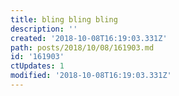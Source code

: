 ```yaml
---
title: bling bling bling
description: ''
created: '2018-10-08T16:19:03.331Z'
path: posts/2018/10/08/161903.md
id: '161903'
ctUpdates: 1
modified: '2018-10-08T16:19:03.331Z'
---
```

